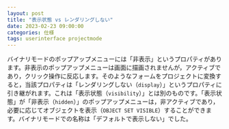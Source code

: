 ```yaml
---
layout: post
title: "表示状態 vs レンダリングしない"
date: 2023-02-23 09:00:00
categories: 仕様
tags: userinterface projectmode
---
```


バイナリモードのポップアップメニューには「非表示」というプロパティがあります。非表示のポップアップメニューは画面に描画されませんが，アクティブであり，クリック操作に反応します。そのようなフォームをプロジェクトに変換すると，当該プロパティは「レンダリングしない（`display`）」というプロパティに引き継がれます。これは「表示状態（`visibility`）」とは別のものです。「表示状態」が「非表示（`hidden`）」のポップアップメニューは，非アクティブであり，必要に応じてオブジェクトを表示（`OBJECT SET VISIBLE`）することができます。バイナリモードでの名称は「デフォルトで表示しない」でした。
